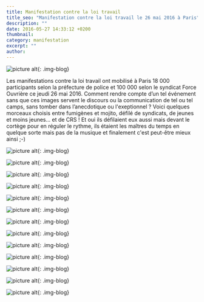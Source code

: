 ```yaml
---
title: Manifestation contre la loi travail
title_seo: "Manifestation contre la loi travail le 26 mai 2016 à Paris"
description: ""
date: 2016-05-27 14:33:12 +0200
thumbnail:
category: manifestation
excerpt: ""
author:
---
```

![picture alt](/images/blog/manifestation-26mai2016-05.jpg "Manifestation contre la loi travail le 26 mai 2016 à Paris"){: .img-blog}

Les manifestations contre la loi travail ont mobilisé à Paris 18 000 participants selon la préfecture de police et 100 000 selon le syndicat Force Ouvrière ce jeudi 26 mai 2016. Comment rendre compte d’un tel événement sans que ces images servent le discours ou la communication de tel ou tel camps, sans tomber dans l’anecdotique ou l'exeptionnel ? Voici quelques morceaux choisis entre fumigènes et mojito, défilé de syndicats, de jeunes et moins jeunes... et de CRS ! Et oui ils défilaient eux aussi mais devant le cortège pour en réguler le rythme, ils étaient les maîtres du temps en quelque sorte mais pas de la musique et finalement c'est peut-être mieux ainsi ;-)



![picture alt](/images/blog/manifestation-26mai2016-01.jpg "Manifestation contre la loi travail le 26 mai 2016 à Paris"){: .img-blog}

![picture alt](/images/blog/manifestation-26mai2016-02.jpg "Manifestation contre la loi travail le 26 mai 2016 à Paris"){: .img-blog}

![picture alt](/images/blog/manifestation-26mai2016-03.jpg "Manifestation contre la loi travail le 26 mai 2016 à Paris"){: .img-blog}

![picture alt](/images/blog/manifestation-26mai2016-04.jpg "Manifestation contre la loi travail le 26 mai 2016 à Paris"){: .img-blog}

![picture alt](/images/blog/manifestation-26mai2016-06.jpg "Manifestation contre la loi travail le 26 mai 2016 à Paris"){: .img-blog}

![picture alt](/images/blog/manifestation-26mai2016-07.jpg "Manifestation contre la loi travail le 26 mai 2016 à Paris"){: .img-blog}

![picture alt](/images/blog/manifestation-26mai2016-08.jpg "Manifestation contre la loi travail le 26 mai 2016 à Paris"){: .img-blog}

![picture alt](/images/blog/manifestation-26mai2016-09.jpg "Manifestation contre la loi travail le 26 mai 2016 à Paris"){: .img-blog}

![picture alt](/images/blog/manifestation-26mai2016-10.jpg "Manifestation contre la loi travail le 26 mai 2016 à Paris"){: .img-blog}

![picture alt](/images/blog/manifestation-26mai2016-11.jpg "Manifestation contre la loi travail le 26 mai 2016 à Paris"){: .img-blog}

![picture alt](/images/blog/manifestation-26mai2016-12.jpg "Manifestation contre la loi travail le 26 mai 2016 à Paris"){: .img-blog}

![picture alt](/images/blog/manifestation-26mai2016-13.jpg "Manifestation contre la loi travail le 26 mai 2016 à Paris"){: .img-blog}

![picture alt](/images/blog/manifestation-26mai2016-14.jpg "Manifestation contre la loi travail le 26 mai 2016 à Paris"){: .img-blog}
